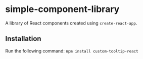 # simple-component-library
A library of React components created using `create-react-app`.
## Installation
Run the following command:
`npm install custom-tooltip-react`

